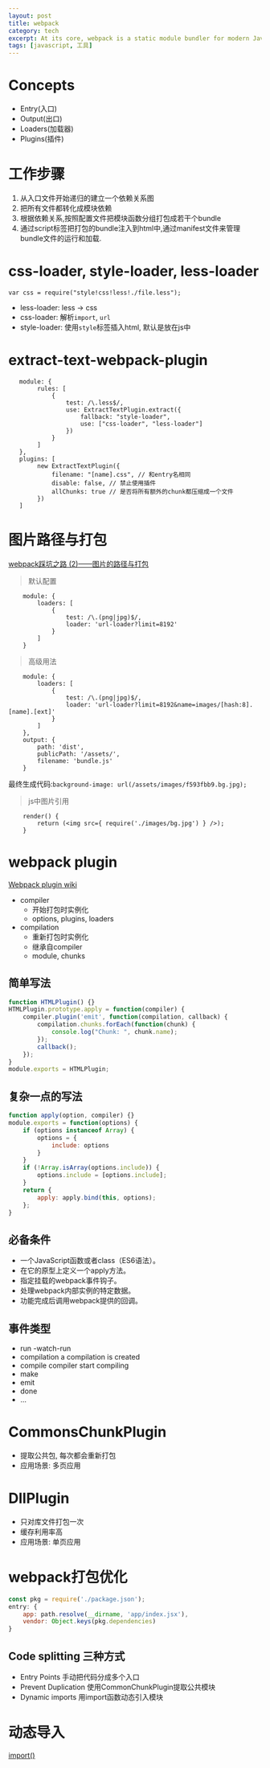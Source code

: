 ```yaml
---
layout: post
title: webpack
category: tech
excerpt: At its core, webpack is a static module bundler for modern JavaScript applications. When webpack processes your application, it recursively builds a dependency graph that includes every module your application needs, then packages all of those modules into one or more bundles.
tags: [javascript, 工具]
---
```


# Concepts
- Entry(入口)
- Output(出口)
- Loaders(加载器)
- Plugins(插件)

# 工作步骤
1. 从入口文件开始递归的建立一个依赖关系图
2. 把所有文件都转化成模块依赖
3. 根据依赖关系,按照配置文件把模块函数分组打包成若干个bundle
4. 通过script标签把打包的bundle注入到html中,通过manifest文件来管理bundle文件的运行和加载.

# css-loader, style-loader, less-loader
```
var css = require("style!css!less!./file.less");
```
- less-loader: less -> css
- css-loader: 解析`import`, `url`
- style-loader: 使用`style`标签插入html, 默认是放在js中

# extract-text-webpack-plugin
```
   module: {
        rules: [
            {
                test: /\.less$/,
                use: ExtractTextPlugin.extract({
                    fallback: "style-loader",
                    use: ["css-loader", "less-loader"]
                })
            }
        ]
   },
   plugins: [
        new ExtractTextPlugin({
            filename: "[name].css", // 和entry名相同
            disable: false, // 禁止使用插件
            allChunks: true // 是否将所有额外的chunk都压缩成一个文件
        })
   ]
```

# 图片路径与打包
[webpack踩坑之路 (2)——图片的路径与打包](https://www.cnblogs.com/ghost-xyx/p/5812902.html)

> 默认配置
```
    module: {
        loaders: [
            {
                test: /\.(png|jpg)$/,
                loader: 'url-loader?limit=8192'
            }
        ]
    }
```

>高级用法
```
    module: {
        loaders: [
            {
                test: /\.(png|jpg)$/,
                loader: 'url-loader?limit=8192&name=images/[hash:8].[name].[ext]'
            }
        ]
    },
    output: {
        path: 'dist',
        publicPath: '/assets/',
        filename: 'bundle.js'
    }
```
最终生成代码:`background-image: url(/assets/images/f593fbb9.bg.jpg);`

> js中图片引用
```
    render() {
        return (<img src={ require('./images/bg.jpg') } />);
    }
```

# webpack plugin
[Webpack plugin wiki](https://github.com/webpack/docs/wiki/plugins)
- compiler
    - 开始打包时实例化
    - options, plugins, loaders
- compilation
    - 重新打包时实例化
    - 继承自compiler
    - module, chunks

## 简单写法
```javascript
function HTMLPlugin() {}
HTMLPlugin.prototype.apply = function(compiler) {
    compiler.plugin('emit', function(compilation, callback) {
        compilation.chunks.forEach(function(chunk) {
            console.log("Chunk: ", chunk.name);
        });
        callback();
    });
}
module.exports = HTMLPlugin;
```
## 复杂一点的写法
```javascript
function apply(option, compiler) {}
module.exports = function(options) {
    if (options instanceof Array) {
        options = {
            include: options
        }
    }
    if (!Array.isArray(options.include)) {
        options.include = [options.include];
    }
    return {
        apply: apply.bind(this, options);
    };
}
```
## 必备条件
- 一个JavaScript函数或者class（ES6语法）。
- 在它的原型上定义一个apply方法。
- 指定挂载的webpack事件钩子。
- 处理webpack内部实例的特定数据。
- 功能完成后调用webpack提供的回调。

## 事件类型
- run
-watch-run
- compilation a compilation is created
- compile compiler start compiling
- make
- emit
- done
- ...

# CommonsChunkPlugin
- 提取公共包, 每次都会重新打包
- 应用场景: 多页应用

# DllPlugin
- 只对库文件打包一次
- 缓存利用率高
- 应用场景: 单页应用

# webpack打包优化
```javascript
const pkg = require('./package.json');
entry: {
    app: path.resolve(__dirname, 'app/index.jsx'),
    vendor: Object.keys(pkg.dependencies)
}
```
## Code splitting 三种方式
- Entry Points 手动把代码分成多个入口
- Prevent Duplication 使用CommonChunkPlugin提取公共模块
- Dynamic imports 用import函数动态引入模块

# 动态导入
[import()](https://segmentfault.com/a/1190000008787672)

